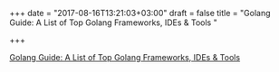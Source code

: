 +++
date = "2017-08-16T13:21:03+03:00"
draft = false
title = "Golang Guide: A List of Top Golang Frameworks, IDEs &amp; Tools  "

+++

<p><a href="https://blog.intelligentbee.com/2017/08/14/golang-guide-list-top-golang-frameworks-ides-tools/">Golang Guide: A List of Top Golang Frameworks, IDEs &amp; Tools  </a></p>

